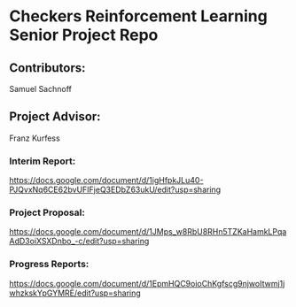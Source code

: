 # Checkers Reinforcement Learning Senior Project Repo

## Contributors: 
Samuel Sachnoff

## Project Advisor:
Franz Kurfess


### Interim Report: 
https://docs.google.com/document/d/1igHfpkJLu40-PJQvxNq6CE62bvUFIFjeQ3EDbZ63ukU/edit?usp=sharing

### Project Proposal:
https://docs.google.com/document/d/1JMps_w8RbU8RHn5TZKaHamkLPqaAdD3oiXSXDnbo_-c/edit?usp=sharing

### Progress Reports: 
https://docs.google.com/document/d/1EpmHQC9oioChKgfscg9njwoItwmj1jwhzkskYpGYMRE/edit?usp=sharing


